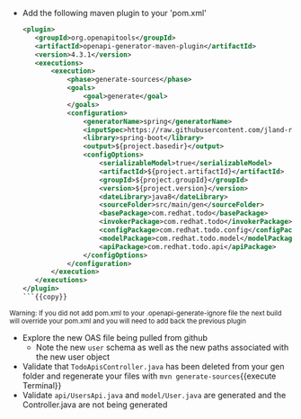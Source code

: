 
   - Add the following maven plugin to your 'pom.xml'
     ```xml
     <plugin>
        <groupId>org.openapitools</groupId>
        <artifactId>openapi-generator-maven-plugin</artifactId>
        <version>4.3.1</version>
        <executions>
            <execution>
                <phase>generate-sources</phase>
                <goals>
                    <goal>generate</goal>
                </goals>
                <configuration>
                    <generatorName>spring</generatorName>
                    <inputSpec>https://raw.githubusercontent.com/jland-redhat/rhc_openapi_todo/todo_enhanced/todo.yaml</inputSpec>
                    <library>spring-boot</library>
                    <output>${project.basedir}</output>
                    <configOptions>
                        <serializableModel>true</serializableModel>
                        <artifactId>${project.artifactId}</artifactId>
                        <groupId>${project.groupId}</groupId>
                        <version>${project.version}</version>
                        <dateLibrary>java8</dateLibrary>
                        <sourceFolder>src/main/gen</sourceFolder>
                        <basePackage>com.redhat.todo</basePackage>
                        <invokerPackage>com.redhat.todo</invokerPackage>
                        <configPackage>com.redhat.todo.config</configPackage>
                        <modelPackage>com.redhat.todo.model</modelPackage>
                        <apiPackage>com.redhat.todo.api</apiPackage>
                    </configOptions>
                </configuration>
            </execution>
        </executions>
     </plugin>
     ```{{copy}}
<sub>Warning: If you did not add pom.xml to your .openapi-generate-ignore file the next build will override your pom.xml and you will need to add back the previous plugin</sub>
     
- Explore the new OAS file being pulled from github
  - Note the new `user` schema as well as the new paths associated with the new user object
- Validate that `TodoApisController.java` has been deleted from your gen folder and regenerate your files with `mvn generate-sources`{{execute Terminal}}
- Validate `api/UsersApi.java` and `model/User.java` are generated and the Controller.java are not being generated

